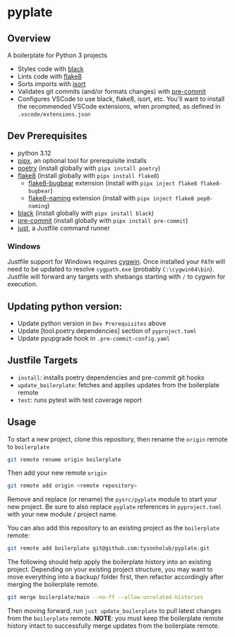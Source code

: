 # pyplate

## Overview

A boilerplate for Python 3 projects

-   Styles code with [black](https://github.com/psf/black)
-   Lints code with [flake8](https://github.com/PyCQA/flake8)
-   Sorts imports with [isort](https://github.com/PyCQA/isort)
-   Validates git commits (and/or formats changes) with [pre-commit](https://github.com/pre-commit/pre-commit)
-   Configures VSCode to use black, flake8, isort, etc. You'll want to install the recommended VSCode extensions, when prompted, as defined in `.vscode/extensions.json`

## Dev Prerequisites

-   python 3.12
-   [pipx](https://pypa.github.io/pipx/), an optional tool for prerequisite installs
-   [poetry](https://github.com/python-poetry/poetry) (install globally with `pipx install poetry`)
-   [flake8](https://github.com/PyCQA/flake8) (install globally with `pipx install flake8`)
    -   [flake8-bugbear](https://github.com/PyCQA/flake8-bugbear) extension (install with `pipx inject flake8 flake8-bugbear`)
    -   [flake8-naming](https://github.com/PyCQA/pep8-naming) extension (install with `pipx inject flake8 pep8-naming`)
-   [black](https://github.com/psf/black) (install globally with `pipx install black`)
-   [pre-commit](https://github.com/pre-commit/pre-commit) (install globally with `pipx install pre-commit`)
-   [just](https://github.com/casey/just), a Justfile command runner

### Windows

Justfile support for Windows requires [cygwin](https://www.cygwin.com/). Once installed your `PATH` will need to be updated to resolve `cygpath.exe` (probably `C:\cygwin64\bin`). Justfile will forward any targets with shebangs starting with `/` to cygwin for execution.

## Updating python version:

-   Update python version in `Dev Prerequisites` above
-   Update \[tool.poetry.dependencies\] section of `pyproject.toml`
-   Update pyupgrade hook in `.pre-commit-config.yaml`

## Justfile Targets

-   `install`: installs poetry dependencies and pre-commit git hooks
-   `update_boilerplate`: fetches and applies updates from the boilerplate remote
-   `test`: runs pytest with test coverage report

## Usage

To start a new project, clone this repository, then rename the `origin` remote to `boilerplate`

```bash
git remote rename origin boilerplate
```

Then add your new remote `origin`

```bash
git remote add origin <remote repository>
```

Remove and replace (or rename) the `pysrc/pyplate` module to start your new project. Be sure to also replace `pyplate` references in `pyproject.toml` with your new module / project name.

You can also add this repository to an existing project as the `boilerplate` remote:

```bash
git remote add boilerplate git@github.com:tysonholub/pyplate.git
```

The following should help apply the boilerplate history into an existing project. Depending on your existing project structure, you may want to move everything into a backup/ folder first, then refactor accordingly after merging the boilerplate remote.

```bash
git merge boilerplate/main --no-ff --allow-unrelated-histories
```

Then moving forward, run `just update_boilerplate` to pull latest changes from the `boilerplate` remote. **NOTE**: you must keep the boilerplate remote history intact to successfully merge updates from the boilerplate remote.

